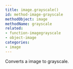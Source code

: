```yaml
---
title: image.grayscale()
id: method-image-grayscale
methodObject: image
methodName: grayscale
related:
- function-imagegrayscale
- object-image
categories:
- image
---
```


Converts a image to grayscale.
